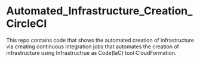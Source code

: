 # Automated_Infrastructure_Creation_CircleCI

This repo contains code that shows the automated creation of infrastructure via creating continuous integration jobs that automates the creation of infrastructure using Infrastructrue as Code(IaC) tool CloudFormation.
